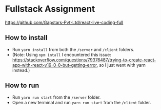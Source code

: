 # Fullstack Assignment
https://github.com/Gapstars-Pvt-Ltd/react-live-coding-full

## How to install
- Run `yarn install` from both the `/server` and `/client` folders.
- (Note: Using `npm intall` I encountered this issue: https://stackoverflow.com/questions/79376487/trying-to-create-react-app-with-react-v19-0-0-but-getting-error, so I just went with yarn instead.)

## How to run
- Run `yarn run start` from the `/server` folder.
- Open a new terminal and run `yarn run start` from the `/client` folder.
